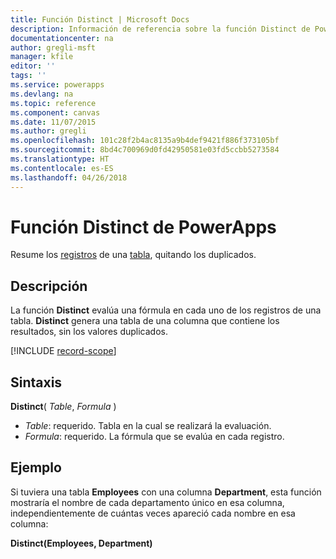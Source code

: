 ```yaml
---
title: Función Distinct | Microsoft Docs
description: Información de referencia sobre la función Distinct de PowerApps, incluidos ejemplos y sintaxis
documentationcenter: na
author: gregli-msft
manager: kfile
editor: ''
tags: ''
ms.service: powerapps
ms.devlang: na
ms.topic: reference
ms.component: canvas
ms.date: 11/07/2015
ms.author: gregli
ms.openlocfilehash: 101c28f2b4ac8135a9b4def9421f886f373105bf
ms.sourcegitcommit: 8bd4c700969d0fd42950581e03fd5ccbb5273584
ms.translationtype: HT
ms.contentlocale: es-ES
ms.lasthandoff: 04/26/2018
---
```

# <a name="distinct-function-in-powerapps"></a>Función Distinct de PowerApps
Resume los [registros](../working-with-tables.md#records) de una [tabla](../working-with-tables.md), quitando los duplicados.

## <a name="description"></a>Descripción
La función **Distinct** evalúa una fórmula en cada uno de los registros de una tabla. **Distinct** genera una tabla de una columna que contiene los resultados, sin los valores duplicados.  

[!INCLUDE [record-scope](../../../includes/record-scope.md)]

## <a name="syntax"></a>Sintaxis
**Distinct**( *Table*, *Formula* )

* *Table*: requerido.  Tabla en la cual se realizará la evaluación.
* *Formula*: requerido.  La fórmula que se evalúa en cada registro.

## <a name="example"></a>Ejemplo
Si tuviera una tabla **Employees** con una columna **Department**, esta función mostraría el nombre de cada departamento único en esa columna, independientemente de cuántas veces apareció cada nombre en esa columna:

**Distinct(Employees, Department)**

